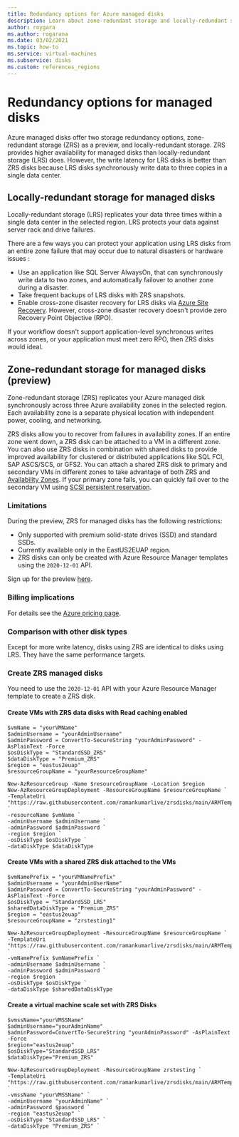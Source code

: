 ```yaml
---
title: Redundancy options for Azure managed disks
description: Learn about zone-redundant storage and locally-redundant storage for Azure managed disks.
author: roygara
ms.author: rogarana
ms.date: 03/02/2021
ms.topic: how-to
ms.service: virtual-machines
ms.subservice: disks
ms.custom: references_regions
---
```


# Redundancy options for managed disks

Azure managed disks offer two storage redundancy options, zone-redundant storage (ZRS) as a preview, and locally-redundant storage. ZRS provides higher availability for managed disks than locally-redundant storage (LRS) does. However, the write latency for LRS disks is better than ZRS disks because LRS disks synchronously write data to three copies in a single data center.

## Locally-redundant storage for managed disks

Locally-redundant storage (LRS) replicates your data three times within a single data center in the selected region. LRS protects your data against server rack and drive failures. 

There are a few ways you can protect your application using LRS disks from an entire zone failure that may occur due to natural disasters or hardware issues :
- Use an application like SQL Server AlwaysOn, that can synchronously write data to two zones, and automatically failover to another zone during a disaster.
- Take frequent backups of LRS disks with ZRS snapshots.
- Enable cross-zone disaster recovery for LRS disks via [Azure Site Recovery](../site-recovery/azure-to-azure-how-to-enable-zone-to-zone-disaster-recovery.md). However, cross-zone disaster recovery doesn't provide zero Recovery Point Objective (RPO).

If your workflow doesn't support application-level synchronous writes across zones, or your application must meet zero RPO, then ZRS disks would ideal.

## Zone-redundant storage for managed disks (preview)

Zone-redundant storage (ZRS) replicates your Azure managed disk synchronously across three Azure availability zones in the selected region. Each availability zone is a separate physical location with independent power, cooling, and networking. 

ZRS disks allow you to recover from failures in availability zones. If an entire zone went down, a ZRS disk can be attached to a VM in a different zone. You can also use ZRS disks in combination with shared disks to provide improved availability for clustered or distributed applications like SQL FCI, SAP ASCS/SCS, or GFS2. You can attach a shared ZRS disk to primary and secondary VMs in different zones to take advantage of both ZRS and [Availability Zones](../availability-zones/az-overview.md). If your primary zone fails, you can quickly fail over to the secondary VM using [SCSI persistent reservation](disks-shared-enable.md#supported-scsi-pr-commands).

### Limitations

During the preview, ZRS for managed disks has the following restrictions:

- Only supported with premium solid-state drives (SSD) and standard SSDs.
- Currently available only in the EastUS2EUAP region.
- ZRS disks can only be created with Azure Resource Manager templates using the `2020-12-01` API.

Sign up for the preview [here](https://aka.ms/ZRSDisksPreviewSignUp).

### Billing implications

For details see the [Azure pricing page](https://azure.microsoft.com/pricing/details/managed-disks/).

### Comparison with other disk types

Except for more write latency, disks using ZRS are identical to disks using LRS. They have the same performance targets.

### Create ZRS managed disks

You need to use the `2020-12-01` API with your Azure Resource Manager template to create a ZRS disk.

#### Create VMs with ZRS data disks with Read caching enabled  

```
$vmName = "yourVMName" 
$adminUsername = "yourAdminUsername"
$adminPassword = ConvertTo-SecureString "yourAdminPassword" -AsPlainText -Force
$osDiskType = "StandardSSD_ZRS"
$dataDiskType = "Premium_ZRS"
$region = "eastus2euap"
$resourceGroupName = "yourResourceGroupName"

New-AzResourceGroup -Name $resourceGroupName -Location $region
New-AzResourceGroupDeployment -ResourceGroupName $resourceGroupName `
-TemplateUri "https://raw.githubusercontent.com/ramankumarlive/zrsdisks/main/ARMTemplates/CreateVMWithZRSDataDisks.json" `
-resourceName $vmName `
-adminUsername $adminUsername `
-adminPassword $adminPassword `
-region $region `
-osDiskType $osDiskType `
-dataDiskType $dataDiskType
```

#### Create VMs with a shared ZRS disk attached to the VMs

```
$vmNamePrefix = "yourVMNamePrefix"
$adminUsername = "yourAdminUserName"
$adminPassword = ConvertTo-SecureString "yourAdminPassword" -AsPlainText -Force
$osDiskType = "StandardSSD_LRS"
$sharedDataDiskType = "Premium_ZRS"
$region = "eastus2euap"
$resourceGroupName = "zrstesting1"

New-AzResourceGroupDeployment -ResourceGroupName $resourceGroupName `
-TemplateUri "https://raw.githubusercontent.com/ramankumarlive/zrsdisks/main/ARMTemplates/CreateVMsWithASharedDisk.json" `
-vmNamePrefix $vmNamePrefix `
-adminUsername $adminUsername `
-adminPassword $adminPassword `
-region $region `
-osDiskType $osDiskType `
-dataDiskType $sharedDataDiskType
```

#### Create a virtual machine scale set with ZRS Disks

```
$vmssName="yourVMSSName"
$adminUsername="yourAdminName"
$adminPassword=ConvertTo-SecureString "yourAdminPassword" -AsPlainText -Force
$region="eastus2euap"
$osDiskType="StandardSSD_LRS"
$dataDiskType="Premium_ZRS"

New-AzResourceGroupDeployment -ResourceGroupName zrstesting `
-TemplateUri "https://raw.githubusercontent.com/ramankumarlive/zrsdisks/main/ARMTemplates/CreateVMSSWithZRSDisks.json" `
-vmssName "yourVMSSName" `
-adminUsername "yourAdminName" `
-adminPassword $password `
-region "eastus2euap" `
-osDiskType "StandardSSD_LRS" `
-dataDiskType "Premium_ZRS" `
```

